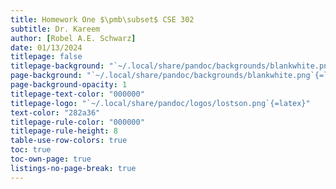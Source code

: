 ```yaml
---
title: Homework One $\pmb\subset$ CSE 302
subtitle: Dr. Kareem
author: [Robel A.E. Schwarz]
date: 01/13/2024 
titlepage: false
titlepage-background: "`~/.local/share/pandoc/backgrounds/blankwhite.png`{=latex}"
page-background: "`~/.local/share/pandoc/backgrounds/blankwhite.png`{=latex}"
page-background-opacity: 1 
titlepage-text-color: "000000"
titlepage-logo: "`~/.local/share/pandoc/logos/lostson.png`{=latex}"
text-color: "282a36"
titlepage-rule-color: "000000"
titlepage-rule-height: 8
table-use-row-colors: true
toc: true
toc-own-page: true
listings-no-page-break: true
---
```

